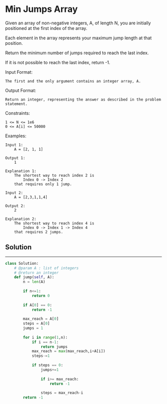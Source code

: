 <h1>Min Jumps Array</h1>

<p>
Given an array of non-negative integers, A, of length N, you are initially positioned at the first index of the array.

Each element in the array represents your maximum jump length at that position.

Return the minimum number of jumps required to reach the last index.

If it is not possible to reach the last index, return -1.

Input Format:

    The first and the only argument contains an integer array, A.
Output Format:

    Return an integer, representing the answer as described in the problem statement.
Constraints:

    1 <= N <= 1e6
    0 <= A[i] <= 50000
Examples:

    Input 1:
        A = [2, 1, 1]

    Output 1:
        1
        
    Explanation 1:
        The shortest way to reach index 2 is
            Index 0 -> Index 2
        that requires only 1 jump.

    Input 2:
        A = [2,3,1,1,4]

    Output 2:
        2

    Explanation 2:
        The shortest way to reach index 4 is
            Index 0 -> Index 1 -> Index 4
        that requires 2 jumps.

<h2>Solution</h2>

***

```python
class Solution:
    # @param A : list of integers
    # @return an integer
    def jump(self, A):
        n = len(A)
    
        if n<=1:
            return 0
            
        if A[0] == 0:
            return -1
        
        max_reach = A[0]
        steps = A[0]
        jumps = 1
        
        for i in range(1,n):
            if i == n-1:
                return jumps
            max_reach = max(max_reach,i+A[i])
            steps-=1
            
            if steps == 0:
                jumps+=1
                
                if i>= max_reach:
                    return -1
                
                steps = max_reach-i
        return -1
```